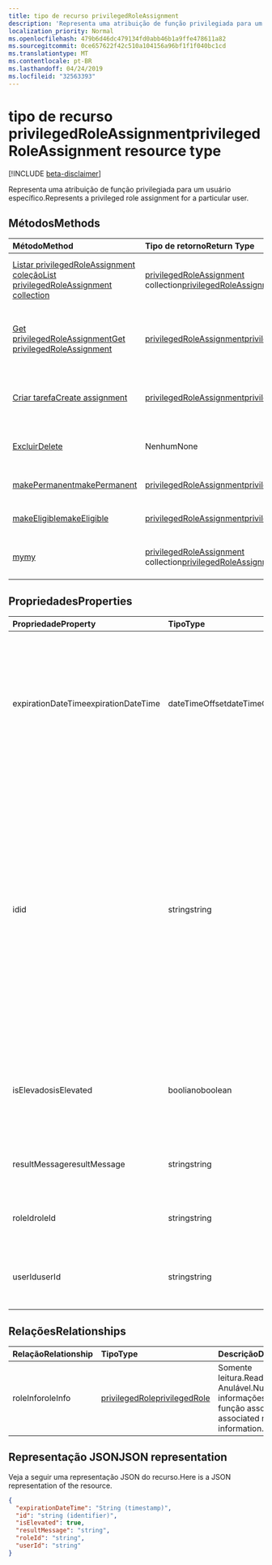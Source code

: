 ```yaml
---
title: tipo de recurso privilegedRoleAssignment
description: 'Representa uma atribuição de função privilegiada para um usuário específico. '
localization_priority: Normal
ms.openlocfilehash: 479b6d46dc479134fd0abb46b1a9ffe478611a82
ms.sourcegitcommit: 0ce657622f42c510a104156a96bf1f1f040bc1cd
ms.translationtype: MT
ms.contentlocale: pt-BR
ms.lasthandoff: 04/24/2019
ms.locfileid: "32563393"
---
```

# <a name="privilegedroleassignment-resource-type"></a><span data-ttu-id="888ce-103">tipo de recurso privilegedRoleAssignment</span><span class="sxs-lookup"><span data-stu-id="888ce-103">privilegedRoleAssignment resource type</span></span>

[!INCLUDE [beta-disclaimer](../../includes/beta-disclaimer.md)]

<span data-ttu-id="888ce-104">Representa uma atribuição de função privilegiada para um usuário específico.</span><span class="sxs-lookup"><span data-stu-id="888ce-104">Represents a privileged role assignment for a particular user.</span></span> 


## <a name="methods"></a><span data-ttu-id="888ce-105">Métodos</span><span class="sxs-lookup"><span data-stu-id="888ce-105">Methods</span></span>

| <span data-ttu-id="888ce-106">Método</span><span class="sxs-lookup"><span data-stu-id="888ce-106">Method</span></span>           | <span data-ttu-id="888ce-107">Tipo de retorno</span><span class="sxs-lookup"><span data-stu-id="888ce-107">Return Type</span></span>    |<span data-ttu-id="888ce-108">Descrição</span><span class="sxs-lookup"><span data-stu-id="888ce-108">Description</span></span>|
|:---------------|:--------|:----------|
|[<span data-ttu-id="888ce-109">Listar privilegedRoleAssignment coleção</span><span class="sxs-lookup"><span data-stu-id="888ce-109">List privilegedRoleAssignment collection</span></span>](../api/privilegedroleassignment-list.md) | <span data-ttu-id="888ce-110">[privilegedRoleAssignment](privilegedroleassignment.md) collection</span><span class="sxs-lookup"><span data-stu-id="888ce-110">[privilegedRoleAssignment](privilegedroleassignment.md) collection</span></span>|<span data-ttu-id="888ce-111">Obtenha a coleção de objetos privilegedRoleAssignment.</span><span class="sxs-lookup"><span data-stu-id="888ce-111">Get the collection of privilegedRoleAssignment objects.</span></span>|
|[<span data-ttu-id="888ce-112">Get privilegedRoleAssignment</span><span class="sxs-lookup"><span data-stu-id="888ce-112">Get privilegedRoleAssignment</span></span>](../api/privilegedroleassignment-get.md) | [<span data-ttu-id="888ce-113">privilegedRoleAssignment</span><span class="sxs-lookup"><span data-stu-id="888ce-113">privilegedRoleAssignment</span></span>](privilegedroleassignment.md) |<span data-ttu-id="888ce-114">Leia as propriedades e os relacionamentos do objeto privilegedRoleAssignment.</span><span class="sxs-lookup"><span data-stu-id="888ce-114">Read properties and relationships of privilegedRoleAssignment object.</span></span>|
|[<span data-ttu-id="888ce-115">Criar tarefa</span><span class="sxs-lookup"><span data-stu-id="888ce-115">Create assignment</span></span>](../api/privilegedroleassignment-post-privilegedroleassignments.md) |[<span data-ttu-id="888ce-116">privilegedRoleAssignment</span><span class="sxs-lookup"><span data-stu-id="888ce-116">privilegedRoleAssignment</span></span>](privilegedroleassignment.md)| <span data-ttu-id="888ce-117">Crie uma nova atribuição postando na coleção assignments.</span><span class="sxs-lookup"><span data-stu-id="888ce-117">Create a new assignment by posting to the assignments collection.</span></span>|
|[<span data-ttu-id="888ce-118">Excluir</span><span class="sxs-lookup"><span data-stu-id="888ce-118">Delete</span></span>](../api/privilegedroleassignment-delete.md) | <span data-ttu-id="888ce-119">Nenhum</span><span class="sxs-lookup"><span data-stu-id="888ce-119">None</span></span> |<span data-ttu-id="888ce-120">Exclua um objeto privilegedRoleAssignment.</span><span class="sxs-lookup"><span data-stu-id="888ce-120">Delete privilegedRoleAssignment object.</span></span> |
|[<span data-ttu-id="888ce-121">makePermanent</span><span class="sxs-lookup"><span data-stu-id="888ce-121">makePermanent</span></span>](../api/privilegedroleassignment-makepermanent.md)|[<span data-ttu-id="888ce-122">privilegedRoleAssignment</span><span class="sxs-lookup"><span data-stu-id="888ce-122">privilegedRoleAssignment</span></span>](privilegedroleassignment.md)|<span data-ttu-id="888ce-123">Torne a atribuição de função como permanente.</span><span class="sxs-lookup"><span data-stu-id="888ce-123">Make the role assignment as permanent.</span></span>|
|[<span data-ttu-id="888ce-124">makeEligible</span><span class="sxs-lookup"><span data-stu-id="888ce-124">makeEligible</span></span>](../api/privilegedroleassignment-makeeligible.md)|[<span data-ttu-id="888ce-125">privilegedRoleAssignment</span><span class="sxs-lookup"><span data-stu-id="888ce-125">privilegedRoleAssignment</span></span>](privilegedroleassignment.md)|<span data-ttu-id="888ce-126">Tornar a atribuição de função como qualificada.</span><span class="sxs-lookup"><span data-stu-id="888ce-126">Make the role assignment as eligible.</span></span>|
|[<span data-ttu-id="888ce-127">my</span><span class="sxs-lookup"><span data-stu-id="888ce-127">my</span></span>](../api/privilegedroleassignment-my.md)|<span data-ttu-id="888ce-128">[privilegedRoleAssignment](privilegedroleassignment.md) collection</span><span class="sxs-lookup"><span data-stu-id="888ce-128">[privilegedRoleAssignment](privilegedroleassignment.md) collection</span></span>|<span data-ttu-id="888ce-129">Obtenha as atribuições de função privilegiada do usuário atual.</span><span class="sxs-lookup"><span data-stu-id="888ce-129">Get the current user's privileged role assignments.</span></span>|

## <a name="properties"></a><span data-ttu-id="888ce-130">Propriedades</span><span class="sxs-lookup"><span data-stu-id="888ce-130">Properties</span></span>
| <span data-ttu-id="888ce-131">Propriedade</span><span class="sxs-lookup"><span data-stu-id="888ce-131">Property</span></span>     | <span data-ttu-id="888ce-132">Tipo</span><span class="sxs-lookup"><span data-stu-id="888ce-132">Type</span></span>   |<span data-ttu-id="888ce-133">Descrição</span><span class="sxs-lookup"><span data-stu-id="888ce-133">Description</span></span>|
|:---------------|:--------|:----------|
|<span data-ttu-id="888ce-134">expirationDateTime</span><span class="sxs-lookup"><span data-stu-id="888ce-134">expirationDateTime</span></span>|<span data-ttu-id="888ce-135">dateTimeOffset</span><span class="sxs-lookup"><span data-stu-id="888ce-135">dateTimeOffset</span></span>|<span data-ttu-id="888ce-136">A data e hora UTC em que a atribuição de função privilegiada temporária será expirada.</span><span class="sxs-lookup"><span data-stu-id="888ce-136">The UTC DateTime when the temporary privileged role assignment will be expired.</span></span> <span data-ttu-id="888ce-137">Para atribuição de função permanente, o valor é NULL.</span><span class="sxs-lookup"><span data-stu-id="888ce-137">For permanent role assignment, the value is null.</span></span>|
|<span data-ttu-id="888ce-138">id</span><span class="sxs-lookup"><span data-stu-id="888ce-138">id</span></span>|<span data-ttu-id="888ce-139">string</span><span class="sxs-lookup"><span data-stu-id="888ce-139">string</span></span>| <span data-ttu-id="888ce-140">O identificador exclusivo da atribuição de função privilegiada.</span><span class="sxs-lookup"><span data-stu-id="888ce-140">The unique identifier for the privileged role assignment.</span></span> <span data-ttu-id="888ce-141">Somente leitura.</span><span class="sxs-lookup"><span data-stu-id="888ce-141">Read-only.</span></span> <span data-ttu-id="888ce-142">Ele está no formato de ' userId_roleId ', onde userId é a cadeia de caracteres GUID da ID de usuário do Azure AD e RoleID é a cadeia de caracteres GUID da ID de função do administrador do Azure.</span><span class="sxs-lookup"><span data-stu-id="888ce-142">It is in the format of 'userId_roleId', where userId is the GUID string for Azure AD user id, and roleId is the GUID string for Azure administrator role id.</span></span>|
|<span data-ttu-id="888ce-143">isElevados</span><span class="sxs-lookup"><span data-stu-id="888ce-143">isElevated</span></span>|<span data-ttu-id="888ce-144">booliano</span><span class="sxs-lookup"><span data-stu-id="888ce-144">boolean</span></span>|<span data-ttu-id="888ce-145">**true** se a atribuição de função é ativada.</span><span class="sxs-lookup"><span data-stu-id="888ce-145">**true** if the role assignment is activated.</span></span> <span data-ttu-id="888ce-146">**false** se a atribuição de função é desativada.</span><span class="sxs-lookup"><span data-stu-id="888ce-146">**false** if the role assignment is deactivated.</span></span>|
|<span data-ttu-id="888ce-147">resultMessage</span><span class="sxs-lookup"><span data-stu-id="888ce-147">resultMessage</span></span>|<span data-ttu-id="888ce-148">string</span><span class="sxs-lookup"><span data-stu-id="888ce-148">string</span></span>|<span data-ttu-id="888ce-149">Mensagem de resultado definida pelo serviço.</span><span class="sxs-lookup"><span data-stu-id="888ce-149">Result message set by the service.</span></span>|
|<span data-ttu-id="888ce-150">roleId</span><span class="sxs-lookup"><span data-stu-id="888ce-150">roleId</span></span>|<span data-ttu-id="888ce-151">string</span><span class="sxs-lookup"><span data-stu-id="888ce-151">string</span></span>|<span data-ttu-id="888ce-152">Identificador de função.</span><span class="sxs-lookup"><span data-stu-id="888ce-152">Role identifier.</span></span> <span data-ttu-id="888ce-153">Em formato de cadeia de caracteres GUID.</span><span class="sxs-lookup"><span data-stu-id="888ce-153">In GUID string format.</span></span>|
|<span data-ttu-id="888ce-154">userId</span><span class="sxs-lookup"><span data-stu-id="888ce-154">userId</span></span>|<span data-ttu-id="888ce-155">string</span><span class="sxs-lookup"><span data-stu-id="888ce-155">string</span></span>|<span data-ttu-id="888ce-156">Identificador de usuário.</span><span class="sxs-lookup"><span data-stu-id="888ce-156">User identifier.</span></span> <span data-ttu-id="888ce-157">Em formato de cadeia de caracteres GUID.</span><span class="sxs-lookup"><span data-stu-id="888ce-157">In GUID string format.</span></span>|

## <a name="relationships"></a><span data-ttu-id="888ce-158">Relações</span><span class="sxs-lookup"><span data-stu-id="888ce-158">Relationships</span></span>
| <span data-ttu-id="888ce-159">Relação</span><span class="sxs-lookup"><span data-stu-id="888ce-159">Relationship</span></span> | <span data-ttu-id="888ce-160">Tipo</span><span class="sxs-lookup"><span data-stu-id="888ce-160">Type</span></span>   |<span data-ttu-id="888ce-161">Descrição</span><span class="sxs-lookup"><span data-stu-id="888ce-161">Description</span></span>|
|:---------------|:--------|:----------|
|<span data-ttu-id="888ce-162">roleInfo</span><span class="sxs-lookup"><span data-stu-id="888ce-162">roleInfo</span></span>|[<span data-ttu-id="888ce-163">privilegedRole</span><span class="sxs-lookup"><span data-stu-id="888ce-163">privilegedRole</span></span>](privilegedrole.md)| <span data-ttu-id="888ce-164">Somente leitura.</span><span class="sxs-lookup"><span data-stu-id="888ce-164">Read-only.</span></span> <span data-ttu-id="888ce-165">Anulável.</span><span class="sxs-lookup"><span data-stu-id="888ce-165">Nullable.</span></span> <span data-ttu-id="888ce-166">As informações da função associada.</span><span class="sxs-lookup"><span data-stu-id="888ce-166">The associated role information.</span></span>|

## <a name="json-representation"></a><span data-ttu-id="888ce-167">Representação JSON</span><span class="sxs-lookup"><span data-stu-id="888ce-167">JSON representation</span></span>

<span data-ttu-id="888ce-168">Veja a seguir uma representação JSON do recurso.</span><span class="sxs-lookup"><span data-stu-id="888ce-168">Here is a JSON representation of the resource.</span></span>

<!-- {
  "blockType": "resource",
  "optionalProperties": [

  ],
  "keyProperty": "id",
  "baseType":"microsoft.graph.entity",
  "@odata.type": "microsoft.graph.privilegedRoleAssignment"
}-->

```json
{
  "expirationDateTime": "String (timestamp)",
  "id": "string (identifier)",
  "isElevated": true,
  "resultMessage": "string",
  "roleId": "string",
  "userId": "string"
}

```

<!-- uuid: 8fcb5dbc-d5aa-4681-8e31-b001d5168d79
2015-10-25 14:57:30 UTC -->
<!--
{
  "type": "#page.annotation",
  "description": "privilegedRoleAssignment resource",
  "keywords": "",
  "section": "documentation",
  "tocPath": "",
  "suppressions": []
}
-->

